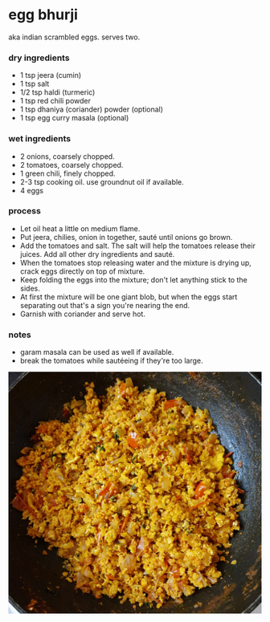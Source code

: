 # egg bhurji
aka indian scrambled eggs. serves two.

### dry ingredients
* 1 tsp jeera (cumin)
* 1 tsp salt 
* 1/2 tsp haldi (turmeric)
* 1 tsp red chili powder
* 1 tsp dhaniya (coriander) powder (optional)
* 1 tsp egg curry masala (optional)

### wet ingredients
* 2 onions, coarsely chopped.
* 2 tomatoes, coarsely chopped.
* 1 green chili, finely chopped.
* 2-3 tsp cooking oil. use groundnut oil if available.
* 4 eggs

### process
* Let oil heat a little on medium flame.
* Put jeera, chilies, onion in together, sauté until onions go brown.
* Add the tomatoes and salt. The salt will help the tomatoes release their juices. Add all other dry ingredients and sauté.
* When the tomatoes stop releasing water and the mixture is drying up, crack eggs directly on top of mixture.
* Keep folding the eggs into the mixture; don't let anything stick to the sides.
* At first the mixture will be one giant blob, but when the eggs start separating out that's a sign you're nearing the end. 
* Garnish with coriander and serve hot.

### notes
* garam masala can be used as well if available.
* break the tomatoes while sautéeing if they're too large.

![bhurji photo](https://github.com/neelushah02/recipes/blob/main/images/bhurji.jpeg)
